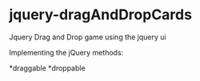 # jquery-dragAndDropCards
Jquery Drag and Drop game using the jquery ui

Implementing the jQuery methods:

*draggable
*droppable


